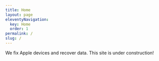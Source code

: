 ```yaml
---
title: Home
layout: page
eleventyNavigation:
  key: Home
  order: 1
permalink: /
slug: /
---
```


We fix Apple devices and recover data. This site is under construction!
